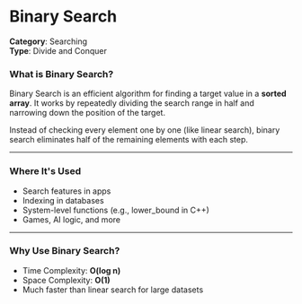 # Binary Search

**Category**: Searching  
**Type**: Divide and Conquer

### What is Binary Search?

Binary Search is an efficient algorithm for finding a target value in a **sorted array**. It works by repeatedly dividing the search range in half and narrowing down the position of the target.

Instead of checking every element one by one (like linear search), binary search eliminates half of the remaining elements with each step.

---

### Where It's Used

- Search features in apps
- Indexing in databases
- System-level functions (e.g., lower_bound in C++)
- Games, AI logic, and more

---

### Why Use Binary Search?

- Time Complexity: **O(log n)**
- Space Complexity: **O(1)**
- Much faster than linear search for large datasets
